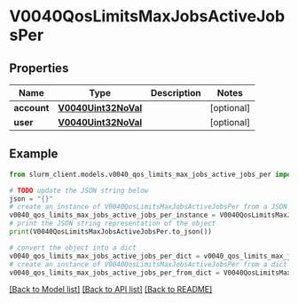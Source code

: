 # V0040QosLimitsMaxJobsActiveJobsPer


## Properties

Name | Type | Description | Notes
------------ | ------------- | ------------- | -------------
**account** | [**V0040Uint32NoVal**](V0040Uint32NoVal.md) |  | [optional] 
**user** | [**V0040Uint32NoVal**](V0040Uint32NoVal.md) |  | [optional] 

## Example

```python
from slurm_client.models.v0040_qos_limits_max_jobs_active_jobs_per import V0040QosLimitsMaxJobsActiveJobsPer

# TODO update the JSON string below
json = "{}"
# create an instance of V0040QosLimitsMaxJobsActiveJobsPer from a JSON string
v0040_qos_limits_max_jobs_active_jobs_per_instance = V0040QosLimitsMaxJobsActiveJobsPer.from_json(json)
# print the JSON string representation of the object
print(V0040QosLimitsMaxJobsActiveJobsPer.to_json())

# convert the object into a dict
v0040_qos_limits_max_jobs_active_jobs_per_dict = v0040_qos_limits_max_jobs_active_jobs_per_instance.to_dict()
# create an instance of V0040QosLimitsMaxJobsActiveJobsPer from a dict
v0040_qos_limits_max_jobs_active_jobs_per_from_dict = V0040QosLimitsMaxJobsActiveJobsPer.from_dict(v0040_qos_limits_max_jobs_active_jobs_per_dict)
```
[[Back to Model list]](../README.md#documentation-for-models) [[Back to API list]](../README.md#documentation-for-api-endpoints) [[Back to README]](../README.md)



